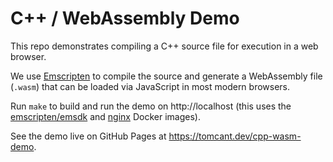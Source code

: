 # C++ / WebAssembly Demo

This repo demonstrates compiling a C++ source file for execution in a web browser.

We use [Emscripten](https://emscripten.org) to compile the source and generate a WebAssembly file (`.wasm`) that can be loaded via JavaScript in most modern browsers.

Run `make` to build and run the demo on http://localhost (this uses the [emscripten/emsdk](https://hub.docker.com/r/emscripten/emsdk) and [nginx](https://hub.docker.com/_/nginx) Docker images).

See the demo live on GitHub Pages at https://tomcant.dev/cpp-wasm-demo.
